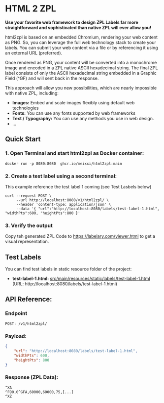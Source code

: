 # HTML 2 ZPL
**Use your favorite web framework to design ZPL Labels far more straightforward and sophisticated than native ZPL will ever allow you!**

html2zpl is based on an embedded Chromium, rendering your web content as PNG. So, you can leverage the full web technology stack to create your labels.
You can submit your web content via a file or by referencing it using an external URL (preferred).

Once rendered as PNG, your content will be converted into a monochrome image and encoded in a ZPL native ASCII hexadecimal string. 
The final ZPL label consists of only the ASCII hexadecimal string embedded in a Graphic Field (^GF) and will sent back in the response. 

This approach will allow you new possibilities, which are nearly impossible with native ZPL, including:
* **Images:** Embed and scale images flexibly using default web technologies
* **Fonts:** You can use any fonts supported by web frameworks
* **Text / Typography:** You can use any methods you use in web design.
* ...


## Quick Start
### 1. Open Terminal and start html2zpl as Docker container:
```shell
docker run -p 8080:8080  ghcr.io/meixxi/html2zpl:main
```
### 2. Create a test label using a second terminal:
This example reference the test label 1 coming (see Test Lasbels below)
```shell
curl --request POST \
     --url http://localhost:8080/v1/html2zpl/ \
	 --header 'content-type: application/json' \
	 --data '{ "url":"http://localhost:8080/labels/test-label-1.html", "widthPts":600, "heightPts":800 }'
```

### 3. Verify the output 
Copy teh generated ZPL Code to https://labelary.com/viewer.html to get a visual representation.


## Test Labels
You can find test labels in static resource folder of the project:
* **test-label-1.html:** [src/main/resources/static/labels/test-label-1.html](src/main/resources/static/labels/test-label-1.html) (URL: http://localhost:8080/labels/test-label-1.html)



## API Reference:
### Endpoint
```shell
POST: /v1/html2zpl/
```

### Payload:
```json
{
    "url": "http://localhost:8080/labels/test-label-1.html",
    "widthPts": 600,
    "heightPts": 800
}
```
 ### Response (ZPL Data):
```text
^XA
^FO0,0^GFA,60000,60000,75,[...]
^XZ
```

